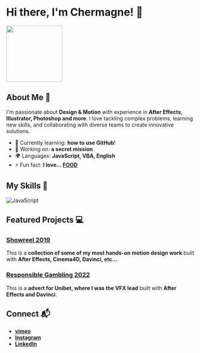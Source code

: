 # Hi there, I'm Chermagne! 👋

<img src="https://www.pngkey.com/png/full/34-347863_more-like-cartoon-cow-png-psd-by-denai1.png" width="150">

## About Me 🚀

I'm passionate about **Design & Motion** with experience in **After Effects, Illustrator, Photoshop and more**. I love tackling complex problems, learning new skills, and collaborating with diverse teams to create innovative solutions.

- 🌱 Currently learning: **how to use GitHub**!
- 🔭 Working on: **a secret mission**
- 🌍 Languages: **JavaScript, VBA, English**
- ⚡ Fun fact: **I love... <ins>FOOD</ins>**

## My Skills 🧠

![JavaScript](https://img.shields.io/badge/-JavaScript-F7DF1E?style=flat-square&logo=javascript&logoColor=black)


## Featured Projects 💻

### [Showreel 2019](https://vimeo.com/388328452)

This is a **collection of some of my most hands-on motion design work** built with **After Effects, Cinema4D, Davinci, etc...**

### [Responsible Gambling 2022](https://vimeo.com/646841094)

This is a **advert for Unibet, where I was the VFX lead** built with **After Effects and Davinci**.

## Connect 📬

- **[vimeo](https://vimeo.com/redanimations)**
- **[Instagram](https://www.instagram.com/redanimations/)**
- **[LinkedIn](https://uk.linkedin.com/in/chermagne-barnachea)**
